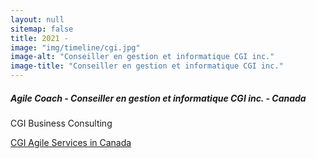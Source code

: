 ```yaml
---
layout: null
sitemap: false
title: 2021 -
image: "img/timeline/cgi.jpg"
image-alt: "Conseiller en gestion et informatique CGI inc."
image-title: "Conseiller en gestion et informatique CGI inc."
---
```

##### Agile Coach - Conseiller en gestion et informatique CGI inc. - Canada 

CGI Business Consulting 

[CGI Agile Services in Canada](https://www.cgi.com/canada/en-ca/agileincanada)
